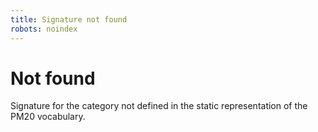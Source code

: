 ```yaml
---
title: Signature not found
robots: noindex
---
```


# Not found

Signature for the category not defined in the static representation of the PM20 vocabulary.

